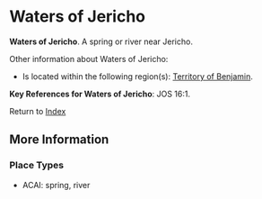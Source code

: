 # Waters of Jericho
**Waters of Jericho**. 
A spring or river near Jericho. 




Other information about Waters of Jericho:


* Is located within the following region(s): 
[Territory of Benjamin](TerritoryOfBenjamin.md). 




**Key References for Waters of Jericho**: 
JOS 16:1. 






Return to [Index](00-Index.md)

## More Information

### Place Types

* ACAI: spring, river




